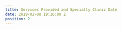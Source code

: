 ```yaml
---
title: Services Provided and Specialty Clinic Date
date: 2018-02-08 19:16:00 Z
position: 2
---
```


